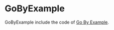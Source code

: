 # GoByExample

GoByExample include the code of [Go By Example](https://gobyexample.com/ "Go By Example").